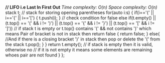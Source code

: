 **// LIFO i.e Last In First Out**
*Time complexity: O(n)
Space complexity: O(n)*
​
stack <char> t;  // stack for storing opening parentheses
for(auto i:s)
{
if(i=='(' || i=='{' || i=='[')
{
t.push(i);
}
// check condition for false
else if(t.empty() || (t.top() == '(' && i != ')') || (t.top() == '{' && i != '}') || (t.top() == '[' && i != ']'))
// if stack t is empty or t.top() contains '(' && not contains ')' which means Pair of bracket is not in stack then return false
{
return false;
}
else{
//And if there is a closing bracket ')' in stack then pop or delete the '(' from the stack
t.pop();
}
}
return t.empty(); // if stack is empty then it is valid, otherwise no
// if it is not empty it means some elements are remaining whoes pair are not found
}
};
​